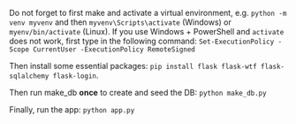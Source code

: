 Do not forget to first make and activate a virtual environment, e.g. ``python -m venv myvenv`` and then ``myvenv\Scripts\activate`` (Windows) or ``myenv/bin/activate`` (Linux).
If you use Windows + PowerShell and ``activate`` does not work, first type in the following command: ``Set-ExecutionPolicy -Scope CurrentUser -ExecutionPolicy RemoteSigned``

Then install some essential packages: ``pip install flask flask-wtf flask-sqlalchemy flask-login``.

Then run make_db **once** to create and seed the DB: ``python make_db.py``

Finally, run the app: ``python app.py``